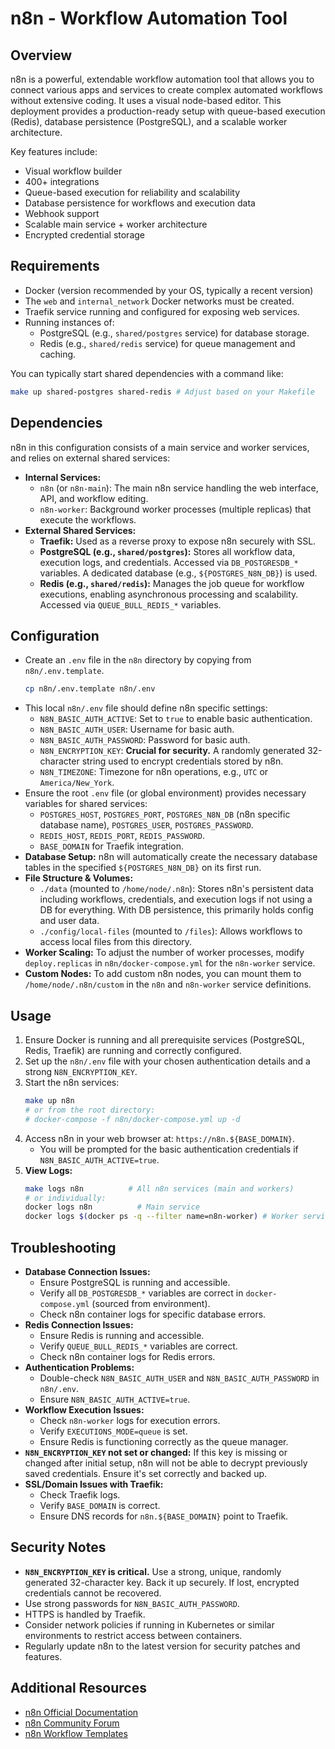 # n8n - Workflow Automation Tool

## Overview

n8n is a powerful, extendable workflow automation tool that allows you to connect various apps and services to create complex automated workflows without extensive coding. It uses a visual node-based editor. This deployment provides a production-ready setup with queue-based execution (Redis), database persistence (PostgreSQL), and a scalable worker architecture.

Key features include:
- Visual workflow builder
- 400+ integrations
- Queue-based execution for reliability and scalability
- Database persistence for workflows and execution data
- Webhook support
- Scalable main service + worker architecture
- Encrypted credential storage

## Requirements

- Docker (version recommended by your OS, typically a recent version)
- The `web` and `internal_network` Docker networks must be created.
- Traefik service running and configured for exposing web services.
- Running instances of:
    - PostgreSQL (e.g., `shared/postgres` service) for database storage.
    - Redis (e.g., `shared/redis` service) for queue management and caching.

You can typically start shared dependencies with a command like:
```bash
make up shared-postgres shared-redis # Adjust based on your Makefile
```

## Dependencies

n8n in this configuration consists of a main service and worker services, and relies on external shared services:

- **Internal Services:**
    - `n8n` (or `n8n-main`): The main n8n service handling the web interface, API, and workflow editing.
    - `n8n-worker`: Background worker processes (multiple replicas) that execute the workflows.
- **External Shared Services:**
    - **Traefik:** Used as a reverse proxy to expose n8n securely with SSL.
    - **PostgreSQL (e.g., `shared/postgres`):** Stores all workflow data, execution logs, and credentials. Accessed via `DB_POSTGRESDB_*` variables. A dedicated database (e.g., `${POSTGRES_N8N_DB}`) is used.
    - **Redis (e.g., `shared/redis`):** Manages the job queue for workflow executions, enabling asynchronous processing and scalability. Accessed via `QUEUE_BULL_REDIS_*` variables.

## Configuration

- Create an `.env` file in the `n8n` directory by copying from `n8n/.env.template`.
    ```bash
    cp n8n/.env.template n8n/.env
    ```
- This local `n8n/.env` file should define n8n specific settings:
    - `N8N_BASIC_AUTH_ACTIVE`: Set to `true` to enable basic authentication.
    - `N8N_BASIC_AUTH_USER`: Username for basic auth.
    - `N8N_BASIC_AUTH_PASSWORD`: Password for basic auth.
    - `N8N_ENCRYPTION_KEY`: **Crucial for security.** A randomly generated 32-character string used to encrypt credentials stored by n8n.
    - `N8N_TIMEZONE`: Timezone for n8n operations, e.g., `UTC` or `America/New_York`.
- Ensure the root `.env` file (or global environment) provides necessary variables for shared services:
    - `POSTGRES_HOST`, `POSTGRES_PORT`, `POSTGRES_N8N_DB` (n8n specific database name), `POSTGRES_USER`, `POSTGRES_PASSWORD`.
    - `REDIS_HOST`, `REDIS_PORT`, `REDIS_PASSWORD`.
    - `BASE_DOMAIN` for Traefik integration.
- **Database Setup:** n8n will automatically create the necessary database tables in the specified `${POSTGRES_N8N_DB}` on its first run.
- **File Structure & Volumes:**
    - `./data` (mounted to `/home/node/.n8n`): Stores n8n's persistent data including workflows, credentials, and execution logs if not using a DB for everything. With DB persistence, this primarily holds config and user data.
    - `./config/local-files` (mounted to `/files`): Allows workflows to access local files from this directory.
- **Worker Scaling:** To adjust the number of worker processes, modify `deploy.replicas` in `n8n/docker-compose.yml` for the `n8n-worker` service.
- **Custom Nodes:** To add custom n8n nodes, you can mount them to `/home/node/.n8n/custom` in the `n8n` and `n8n-worker` service definitions.

## Usage

1.  Ensure Docker is running and all prerequisite services (PostgreSQL, Redis, Traefik) are running and correctly configured.
2.  Set up the `n8n/.env` file with your chosen authentication details and a strong `N8N_ENCRYPTION_KEY`.
3.  Start the n8n services:
    ```bash
    make up n8n
    # or from the root directory:
    # docker-compose -f n8n/docker-compose.yml up -d
    ```
4.  Access n8n in your web browser at: `https://n8n.${BASE_DOMAIN}`.
    - You will be prompted for the basic authentication credentials if `N8N_BASIC_AUTH_ACTIVE=true`.
5.  **View Logs:**
    ```bash
    make logs n8n          # All n8n services (main and workers)
    # or individually:
    docker logs n8n          # Main service
    docker logs $(docker ps -q --filter name=n8n-worker) # Worker services
    ```

## Troubleshooting

- **Database Connection Issues:**
    - Ensure PostgreSQL is running and accessible.
    - Verify all `DB_POSTGRESDB_*` variables are correct in `docker-compose.yml` (sourced from environment).
    - Check n8n container logs for specific database errors.
- **Redis Connection Issues:**
    - Ensure Redis is running and accessible.
    - Verify `QUEUE_BULL_REDIS_*` variables are correct.
    - Check n8n container logs for Redis errors.
- **Authentication Problems:**
    - Double-check `N8N_BASIC_AUTH_USER` and `N8N_BASIC_AUTH_PASSWORD` in `n8n/.env`.
    - Ensure `N8N_BASIC_AUTH_ACTIVE=true`.
- **Workflow Execution Issues:**
    - Check `n8n-worker` logs for execution errors.
    - Verify `EXECUTIONS_MODE=queue` is set.
    - Ensure Redis is functioning correctly as the queue manager.
- **`N8N_ENCRYPTION_KEY` not set or changed:** If this key is missing or changed after initial setup, n8n will not be able to decrypt previously saved credentials. Ensure it's set correctly and backed up.
- **SSL/Domain Issues with Traefik:**
    - Check Traefik logs.
    - Verify `BASE_DOMAIN` is correct.
    - Ensure DNS records for `n8n.${BASE_DOMAIN}` point to Traefik.

## Security Notes

- **`N8N_ENCRYPTION_KEY` is critical.** Use a strong, unique, randomly generated 32-character key. Back it up securely. If lost, encrypted credentials cannot be recovered.
- Use strong passwords for `N8N_BASIC_AUTH_PASSWORD`.
- HTTPS is handled by Traefik.
- Consider network policies if running in Kubernetes or similar environments to restrict access between containers.
- Regularly update n8n to the latest version for security patches and features.

## Additional Resources
- [n8n Official Documentation](https://docs.n8n.io/)
- [n8n Community Forum](https://community.n8n.io/)
- [n8n Workflow Templates](https://n8n.io/workflows/)
